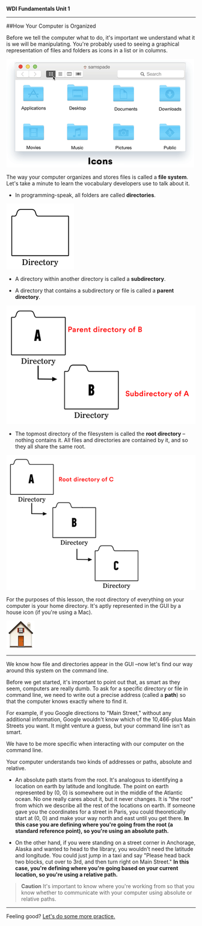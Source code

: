 **WDI Fundamentals Unit 1**

---

##How Your Computer is Organized


Before we tell the computer what to do, it's important we understand what it is we will be manipulating. You're probably used to seeing a graphical representation of files and folders as icons in a list or in columns.

![Folders in the GUI](../assets/chapter1/FileSystem.gif)

The way your computer organizes and stores files is called a **file system**. Let's take a minute to learn the vocabulary developers use to talk about it.

* In programming-speak, all folders are called **directories**.

![Directories](../assets/chapter1/directory.png)

* A directory within another directory is called a **subdirectory**.

* A directory that contains a subdirectory or file is called a **parent directory**.

![Subdirectory and Parent Directory](../assets/chapter1/subdirectories.png)

* The topmost directory of the filesystem is called the **root directory** – nothing contains it. All files and directories are contained by it, and so they all share the same root.

![Root Directory](../assets/chapter1/root_directory.png)

For the purposes of this lesson, the root directory of everything on your computer is your home directory. It's aptly represented in the GUI by a house icon (if you're using a Mac).

![Home Directory](../assets/chapter1/home.png)

---

We know how file and directories appear in the GUI –now let's find our way around this system on the command line.

Before we get started, it's important to point out that, as smart as they seem, computers are really dumb. To ask for a specific directory or file in command line, we need to write out a precise address (called a **path**) so that the computer knows exactly where to find it.

For example, if you Google directions to "Main Street," without any additional information, Google wouldn't know which of the 10,466-plus Main Streets you want. It might venture a guess, but your command line isn't as smart.

We have to be more specific when interacting with our computer on the command line.

Your computer understands two kinds of addresses or paths, absolute and relative.

* An absolute path starts from the root. It's analogous to identifying a location on earth by latitude and longitude. The point on earth represented by (0, 0) is somewhere out in the middle of the Atlantic ocean. No one really cares about it, but it never changes. It is "the root" from which we describe all the rest of the locations on earth. If someone gave you the coordinates for a street in Paris, you could theoretically start at (0, 0) and make your way north and east until you get there. **In this case you are defining where you're going from the root (a standard reference point), so you're using an absolute path.**

* On the other hand, if you were standing on a street corner in Anchorage, Alaska and wanted to head to the library, you wouldn't need the latitude and longitude. You could just jump in a taxi and say "Please head back two blocks, cut over to 3rd, and then turn right on Main Street." **In this case, you're defining where you're going based on your current location, so you're using a relative path.**

>**Caution** It's important to know where you're working from so that you know whether to communicate with your computer using absolute or relative paths.

---

Feeling good? [Let's do some more practice.](04_exercise.md)
